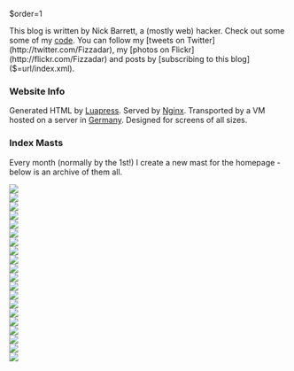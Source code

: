 $order=1

This blog is written by Nick Barrett, a (mostly web) hacker. Check out some some of my [code]($=url/pages/Code). You can follow my [tweets on Twitter](http://twitter.com/Fizzadar), my [photos on Flickr](http://flickr.com/Fizzadar) and posts by [subscribing to this blog]($=url/index.xml).


### Website Info

Generated HTML by [Luapress](http://github.com/Fizzadar/Luapress). Served by [Nginx](http://nginx.org). Transported by a VM hosted on a server in [Germany](http://afterburst.com/datacenters). Designed for screens of all sizes.


### Index Masts

Every month (normally by the 1st!) I create a new mast for the homepage - below is an archive of them all.

</div></div>


<!-- 2015 -->
<div class="wide mast">
    <img src="$=url/inc/masts/home/2015/December.jpg" />
</div>
<div class="wide mast">
    <img src="$=url/inc/masts/home/2015/November.jpg" />
</div>
<div class="wide mast">
    <img src="$=url/inc/masts/home/2015/October.jpg" />
</div>
<div class="wide mast">
    <img src="$=url/inc/masts/home/2015/September.jpg" />
</div>
<div class="wide mast">
    <img src="$=url/inc/masts/home/2015/August.jpg" />
</div>
<div class="wide mast">
    <img src="$=url/inc/masts/home/2015/July.jpg" />
</div>
<div class="wide mast">
    <img src="$=url/inc/masts/home/2015/June.jpg" />
</div>
<div class="wide mast">
    <img src="$=url/inc/masts/home/2015/May.jpg" />
</div>
<div class="wide mast">
    <img src="$=url/inc/masts/home/2015/April.jpg" />
</div>
<div class="wide mast">
    <img src="$=url/inc/masts/home/2015/March.jpg" />
</div>
<div class="wide mast">
    <img src="$=url/inc/masts/home/2015/February.jpg" />
</div>
<div class="wide mast">
    <img src="$=url/inc/masts/home/2015/January.jpg" />
</div>


<!-- 2014 -->
<div class="wide mast">
    <img src="$=url/inc/masts/home/2014/December.jpg" />
</div>
<div class="wide mast">
    <img src="$=url/inc/masts/home/2014/November.jpg" />
</div>
<div class="wide mast">
    <img src="$=url/inc/masts/home/2014/October.jpg" />
</div>
<div class="wide mast">
    <img src="$=url/inc/masts/home/2014/September.jpg" />
</div>
<div class="wide mast">
    <img src="$=url/inc/masts/home/2014/August.jpg" />
</div>
<div class="wide mast">
    <img src="$=url/inc/masts/home/2014/July.jpg" />
</div>
<div class="wide mast">
    <img src="$=url/inc/masts/home/2014/June.jpg" />
</div>
<div class="wide mast">
    <img src="$=url/inc/masts/home/2014/May.jpg" />
</div>

<div><div>
